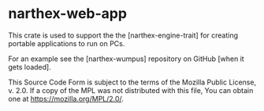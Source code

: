 # narthex-web-app

This crate is used to support the the [narthex-engine-trait] for creating
portable applications to run on PCs.

For an example see the [narthex-wumpus] repository on GitHub [when it gets loaded].

This Source Code Form is subject to the terms of the Mozilla Public
License, v. 2.0. If a copy of the MPL was not distributed with this
file, You can obtain one at https://mozilla.org/MPL/2.0/.
